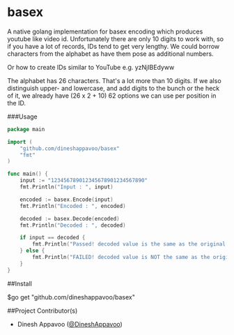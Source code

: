 basex
=====
A native golang implementation for basex encoding which produces youtube like video id.
Unfortunately there are only 10 digits to work with, so if you have a lot of records, IDs tend to get very lengthy. We could borrow characters from the alphabet as have them pose as additional numbers.

Or how to create IDs similar to YouTube e.g. yzNjIBEdyww

The alphabet has 26 characters. That's a lot more than 10 digits. If we also distinguish upper- and lowercase, and add digits to the bunch or the heck of it, we already have (26 x 2 + 10) 62 options we can use per position in the ID.

###Usage

```go
package main

import (
	"github.com/dineshappavoo/basex"
	"fmt"
)

func main() {
	input := "123456789012345678901234567890"
	fmt.Println("Input : ", input)

	encoded := basex.Encode(input)
	fmt.Println("Encoded : ", encoded)

	decoded := basex.Decode(encoded)
	fmt.Println("Decoded : ", decoded)

	if input == decoded {
		fmt.Println("Passed! decoded value is the same as the original. All set to Gooooooooo!!!")
	} else {
		fmt.Println("FAILED! decoded value is NOT the same as the original!!")
	}
}
```



##Install

$go get "github.com/dineshappavoo/basex"


  
##Project Contributor(s)

* Dinesh Appavoo ([@DineshAppavoo](https://twitter.com/DineshAppavoo))